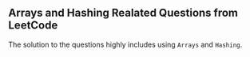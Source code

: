 ## Arrays and Hashing Realated Questions from LeetCode

The solution to the questions highly includes using `Arrays` and `Hashing`.



